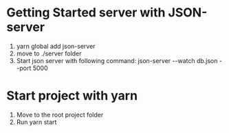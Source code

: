# Getting Started server with JSON-server

1. yarn global add json-server
2. move to ./server folder
3. Start json server with following command: json-server --watch db.json --port 5000

# Start project with yarn 

1. Move to the root project folder
2. Run yarn start